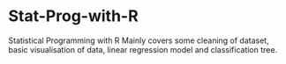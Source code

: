 # Stat-Prog-with-R
Statistical Programming with R
Mainly covers some cleaning of dataset, basic visualisation of data, linear regression model and classification tree.
